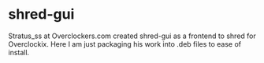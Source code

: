 shred-gui
=========

Stratus_ss at Overclockers.com created shred-gui as a frontend to shred for Overclockix.  Here I am just packaging his work into .deb files to ease of install.
